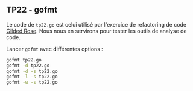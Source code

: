 ## TP22 - gofmt

Le code de `tp22.go` est celui utilisé par l'exercice de refactoring de code [Gilded Rose](https://github.com/emilybache/GildedRose-Refactoring-Kata). Nous nous en servirons pour tester les outils de analyse de code.

Lancer `gofmt` avec différentes options :
```bash
gofmt tp22.go
gofmt -d tp22.go
gofmt -d -s tp22.go
gofmt -l -s tp22.go
gofmt -w -s tp22.go
```
